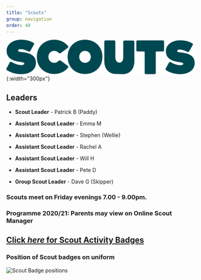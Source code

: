 ```yaml
---
title: "Scouts"
group: navigation
order: 40
---
```


![](/assets/img/scouts/Scouts_RGB_green.png){:width="300px"}

## Leaders

- **Scout Leader** - Patrick B (Paddy)

- **Assistant Scout Leader** - Emma M

- **Assistant Scout Leader** - Stephen (Wellie)

- **Assistant Scout Leader** - Rachel A

- **Assistant Scout Leader** - Will H

- **Assistant Scout Leader** - Pete D

- **Group Scout Leader** - Dave G (Skipper)

### Scouts meet on Friday evenings 7.00 - 9.00pm.

### Programme 2020/21: Parents may view on Online Scout Manager

## [Click *here* for Scout Activity Badges](https://www.scouts.org.uk/scouts/activity-badges/)

### Position of Scout badges on uniform

![Scout Badge positions](https://members.scouts.org.uk/documents/Scout-Uniform_Scout-Uniform.jpg)

